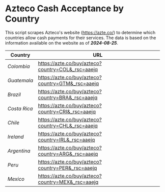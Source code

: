 # Azteco Cash Acceptance by Country

This script scrapes Azteco's website (https://azte.co/) to determine which countries allow cash 
payments for their services. The data is based on the information available on the website as of **_2024-08-25_**.

| **Country** | **URL** |
|---|---|
| _Colombia_ | https://azte.co/buy/azteco?country=COL&_rsc=aaejq |
| _Guatemala_ | https://azte.co/buy/azteco?country=GTM&_rsc=aaejq |
| _Brazil_ | https://azte.co/buy/azteco?country=BRA&_rsc=aaejq |
| _Costa Rica_ | https://azte.co/buy/azteco?country=CRI&_rsc=aaejq |
| _Chile_ | https://azte.co/buy/azteco?country=CHL&_rsc=aaejq |
| _Ireland_ | https://azte.co/buy/azteco?country=IRL&_rsc=aaejq |
| _Argentina_ | https://azte.co/buy/azteco?country=ARG&_rsc=aaejq |
| _Peru_ | https://azte.co/buy/azteco?country=PER&_rsc=aaejq |
| _Mexico_ | https://azte.co/buy/azteco?country=MEX&_rsc=aaejq |

